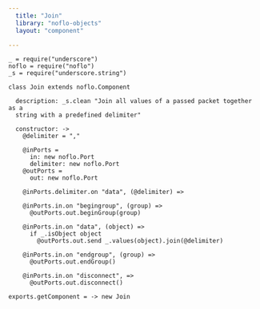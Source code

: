 ```yaml
---
  title: "Join"
  library: "noflo-objects"
  layout: "component"

---
```


    _ = require("underscore")
    noflo = require("noflo")
    _s = require("underscore.string")
    
    class Join extends noflo.Component
    
      description: _s.clean "Join all values of a passed packet together as a
      string with a predefined delimiter"
    
      constructor: ->
        @delimiter = ","
    
        @inPorts =
          in: new noflo.Port
          delimiter: new noflo.Port
        @outPorts =
          out: new noflo.Port
    
        @inPorts.delimiter.on "data", (@delimiter) =>
    
        @inPorts.in.on "begingroup", (group) =>
          @outPorts.out.beginGroup(group)
    
        @inPorts.in.on "data", (object) =>
          if _.isObject object
            @outPorts.out.send _.values(object).join(@delimiter)
    
        @inPorts.in.on "endgroup", (group) =>
          @outPorts.out.endGroup()
    
        @inPorts.in.on "disconnect", =>
          @outPorts.out.disconnect()
    
    exports.getComponent = -> new Join
    
